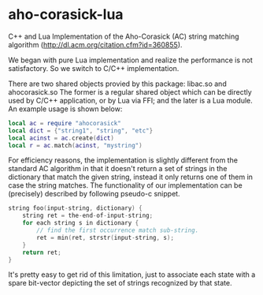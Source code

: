 aho-corasick-lua
================

C++ and Lua Implementation of the Aho-Corasick (AC) string matching algorithm
(http://dl.acm.org/citation.cfm?id=360855).

We began with pure Lua implementation and realize the performance is not
satisfactory. So we switch to C/C++ implementation.

There are two shared objects provied by this package: libac.so and ahocorasick.so
The former is a regular shared object which can be directly used by C/C++
application, or by Lua via FFI; and the later is a Lua module. An example usage
is shown below:

```lua
local ac = require "ahocorasick"
local dict = {"string1", "string", "etc"}
local acinst = ac.create(dict)
local r = ac.match(acinst, "mystring")
```

For efficiency reasons, the implementation is slightly different from the
standard AC algorithm in that it doesn't return a set of strings in the dictionary
that match the given string, instead it only returns one of them in case the string
matches. The functionality of our implementation can be (precisely) described by
following pseudo-c snippet.

```C
string foo(input-string, dictionary) {
    string ret = the-end-of-input-string;
    for each string s in dictionary {
        // find the first occurrence match sub-string.
        ret = min(ret, strstr(input-string, s);
    }
    return ret;
}
```

It's pretty easy to get rid of this limitation, just to associate each state with
a spare bit-vector depicting the set of strings recognized by that state.
